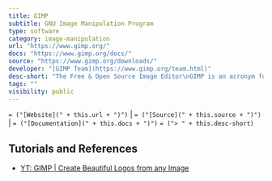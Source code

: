 ```yaml
---
title: GIMP
subtitle: GNU Image Manipulation Program
type: software
category: image-manipulation
url: "https://www.gimp.org/"
docs: "https://www.gimp.org/docs/"
source: "https://www.gimp.org/downloads/"
developer: "[GIMP Team](https://www.gimp.org/team.html)"
desc-short: "The Free & Open Source Image Editor\nGIMP is an acronym for GNU Image Manipulation Program. It is a freely distributed program for such tasks as photo retouching, image composition and image authoring. The terms of usage and rules about copying are clearly listed in the [GNU General Public License](https://www.gimp.org/about/COPYING). There is a nice [Frequently Asked Questions (FAQ)](https://www.gimp.org/docs/userfaq.html) page.\n"
tags: ""
visibility: public
---
```

`= ("[Website](" + this.url + ")")` |  `= ("[Source](" + this.source + ")")` | `= ("[Documentation](" + this.docs + ")")`
`= ("> " + this.desc-short)`

## Tutorials and References

- [YT: GIMP | Create Beautiful Logos from any Image](https://www.youtube.com/watch?v=RNQ-MtDxqmo)
